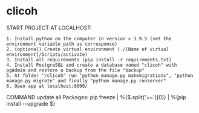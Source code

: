 # clicoh

START PROJECT AT LOCALHOST:

    1. Install python on the computer in version > 3.9.5 (set the environment variable path as corresponse)
    2. (optional) Create virtual environment (./[Name of virtual environment]/Scripts/activate)
    3. Install all requirements (pip install -r requirements.txt)
    4. Install PostgreSQL and create a database named "clicoh" with pgAdmin and restore a backup from the file "backup"
    5. At folder "/clicoh" run "python manage.py makemigrations", "python manage.py migrate" and finally "python manage.py runserver"
    6. Open app at localhost:8000/

COMMAND update all Packages: pip freeze | %{$.split('==')[0]} | %{pip install --upgrade $}